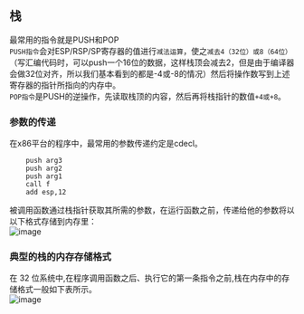 ## 栈  
最常用的指令就是PUSH和POP  
`PUSH指令`会对ESP/RSP/SP寄存器的值进行`减法运算`，使之`减去4（32位）或8（64位）`（写汇编代码时，可以push一个16位的数据，这样栈顶会减去2，但是由于编译器会做32位对齐，所以我们基本看到的都是-4或-8的情况）然后将操作数写到上述寄存器的指针所指向的内存中。  
`POP指令`是PUSH的逆操作，先读取栈顶的内容，然后再将栈指针的数值`+4或+8`。  

### 参数的传递  
在x86平台的程序中，最常用的参数传递约定是cdecl。  
```
	push arg3
	push arg2  
	push arg1
	call f
	add esp,12  
```
被调用函数通过栈指针获取其所需的参数，在运行函数之前，传递给他的参数将以以下格式存储到内存里：  
![image](https://github.com/lracker/ctf_re/blob/master/homeworks/2Team/lracker/image/7th_1.png)   

### 典型的栈的内存存储格式  

在 32 位系统中,在程序调用函数之后、执行它的第一条指令之前,栈在内存中的存储格式一般如下表所示。    
![image](https://github.com/lracker/ctf_re/blob/6896dda9c9ce593624c0a1dba12a5a5e1e7c33a3/homeworks/2Team/lracker/image/ebp.png)
